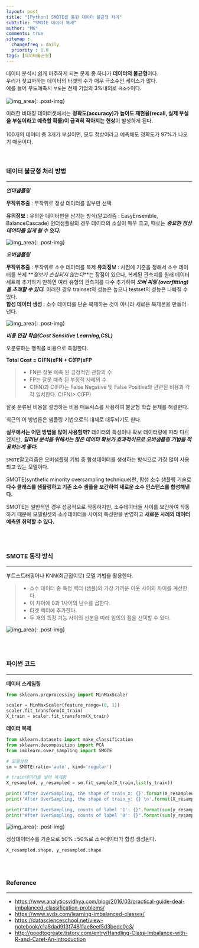 ```yaml
---
layout: post
title: "[Python] SMOTE를 통한 데이터 불균형 처리"
subtitle: "SMOTE 데이터 복제"
author: "MK"
comments: true
sitemap :
  changefreq : daily
  priority : 1.0
tags: [데이터불균형]
---
```




데이터 분석시 쉽게 마주하게 되는 문제 중 하나가 **데이터의 불균형**이다. <br>
우리가 찾고자하는 데이터의 타겟의 수가 매우 극소수인 케이스가 많다.<br>
예를 들어 부도예측시 `부도`는 전체 기업의 3%내외로 `극소수`이다.
<br><br>
![img_area](/img/posting/2019-01-04-001-unbalance.PNG){: .post-img}

이러한 비대칭 데이터셋에서는 **정확도(accuracy)가 높아도 재현율(recall, 실제 부실을 부실이라고 예측할 확률)이 급격히 작아지는 현상**이 발생하게 된다.
<br><br>
100개의 데이터 중 3개가 부실이면, 모두 정상이라고 예측해도 정확도가 97%가 나오기 때문이다.
<br><br><br>
### 데이터 불균형 처리 방법
---


**_언더샘플링_**<br>

**무작위추출** : 무작위로 정상 데이터를 일부만 선택

**유의정보** : 유의한 데이터만을 남기는 방식(알고리즘 : EasyEnsemble, BalanceCascade)
언더샘플링의 경우 데이터의 소실이 매우 크고, 때로는 **_중요한 정상데이터를 잃게 될 수 있다._**<br>

![img_area](/img/posting/2019-01-04-001-undersampling.PNG){: .post-img}


**_오버샘플링_**<br>

**무작위추출** : 무작위로 소수 데이터를 복제
**유의정보** : 사전에 기준을 정해서 소수 데이터를 복제
**_정보가 손실되지 않는다_**는 장점이 있으나, 복제된 관측치를 원래 데이터 세트에 추가하기 만하면 여러 유형의 관측치를 다수 추가하여 **_오버 피팅 (overfitting)을 초래할 수 있다._** 이러한 경우 trainset의 성능은 높으나 testset의 성능은 나빠질 수 있다.<br>
**합성 데이터 생성** : 소수 데이터를 단순 복제하는 것이 아니라 새로운 복제본을 만들어 낸다.<br>

![img_area](/img/posting/2019-01-04-001-oversampling.PNG){: .post-img}


**_비용 민감 학습(Cost Sensitive Learning,CSL)_**<br>

오분류하는 행위를 비용으로 측정한다.

**Total Cost = C(FN)xFN + C(FP)xFP**

> - FN은 잘못 예측 된 긍정적인 관찰의 수<br>
> - FP는 잘못 예측 된 부정적 사례의 수<br>
> - C(FN)과 C(FP)는 False Negative 및 False Positive와 관련된 비용과 각각 일치한다. C(FN)> C(FP)

잘못 분류된 비용을 설명하는 비용 매트릭스를 사용하여 불균형 학습 문제를 해결한다.

최근의 이 방법론은 샘플링 기법으로의 대체로 대두되기도 한다.


**실무에서는 어떤 방법을 많이 사용할까?**
데이터의 특성이나 확보 데이터량에 따라 다르겠지만, **_딥러닝 분석을 위해서는 많은 데이터 확보가 효과적이므로 오버샘플링 기법을 적용하는게 좋다._**

`SMOTE`알고리즘은 오버샘플링 기법 중 합성데이터를 생성하는 방식으로 가장 많이 사용되고 있는 모델이다.

SMOTE(synthetic minority oversampling technique)란, 합성 소수 샘플링 기술로 **다수 클래스를 샘플링하고 기존 소수 샘플을 보간하여 새로운 소수 인스턴스를 합성해낸다.**

SMOTE는 일반적인 경우 성공적으로 작동하지만, 소수데이터들 사이를 보간하여 작동하기 때문에 모델링셋의 소수데이터들 사이의 특성만을 반영하고 **새로운 사례의 데이터 예측엔 취약할 수 있다.**

<br><br>

### SMOTE 동작 방식
---

부트스트래핑이나 KNN(최근접이웃) 모델 기법을 활용한다.<br>

> - 소수 데이터 중 특정 벡터 (샘플)와 가장 가까운 이웃 사이의 차이를 계산한다.
> - 이 차이에 0과 1사이의 난수를 곱한다.
> - 타겟 벡터에 추가한다.
> - 두 개의 특정 기능 사이의 선분을 따라 임의의 점을 선택할 수 있다.

![img_area](/img/posting/2019-01-04-001-smote.PNG){: .post-img}

<br><br>

### 파이썬 코드
---

**데이터 스케일링**

```Python
from sklearn.preprocessing import MinMaxScaler

scaler = MinMaxScaler(feature_range=(0, 1))
scaler.fit_transform(X_train)
X_train = scaler.fit_transform(X_train)
```

**데이터 복제**

```Python
from sklearn.datasets import make_classification
from sklearn.decomposition import PCA
from imblearn.over_sampling import SMOTE

# 모델설정
sm = SMOTE(ratio='auto', kind='regular')

# train데이터를 넣어 복제함
X_resampled, y_resampled = sm.fit_sample(X_train,list(y_train))

print('After OverSampling, the shape of train_X: {}'.format(X_resampled.shape))
print('After OverSampling, the shape of train_y: {} \n'.format(X_resampled.shape))

print("After OverSampling, counts of label '1': {}".format(sum(y_resampled==1)))
print("After OverSampling, counts of label '0': {}".format(sum(y_resampled==0)))
```

![img_area](/img/posting/2019-01-04-001-smoteresult.PNG){: .post-img}

정상데이터수를 기준으로 50% : 50%로 소수데이터가 합성 생성된다.

```Python
X_resampled.shape, y_resampled.shape
```
<br><br>

### **Reference**
---
- <https://www.analyticsvidhya.com/blog/2016/03/practical-guide-deal-imbalanced-classification-problems/>
- <https://www.svds.com/learning-imbalanced-classes/>
- <https://datascienceschool.net/view-notebook/c1a8dad913f74811ae8eef5d3bedc0c3/>
- <http://goodtogreate.tistory.com/entry/Handling-Class-Imbalance-with-R-and-Caret-An-introduction>
